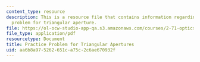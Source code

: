 ```yaml
---
content_type: resource
description: This is a resource file that contains information regarding practice
  problem for triangular aperture.
file: https://ol-ocw-studio-app-qa.s3.amazonaws.com/courses/2-71-optics-spring-2014/aa6b8a975262651ca75c2c6ae670932f_MIT2_71S14_apertures.pdf
file_type: application/pdf
resourcetype: Document
title: Practice Problem for Triangular Apertures
uid: aa6b8a97-5262-651c-a75c-2c6ae670932f
---
```

